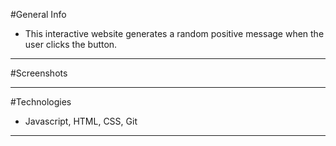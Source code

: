 #General Info
- This interactive website generates a random positive message when the user clicks the button.

---

#Screenshots

---

#Technologies
- Javascript, HTML, CSS, Git

---

